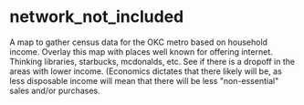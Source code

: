 # network_not_included

A map to gather census data for the OKC metro based on household income. Overlay this map with places well known for offering internet. Thinking libraries, starbucks, mcdonalds, etc. See if there is a dropoff in the areas with lower income. (Economics dictates that there likely will be, as less disposable income will mean that there will be less "non-essential" sales and/or purchases.
